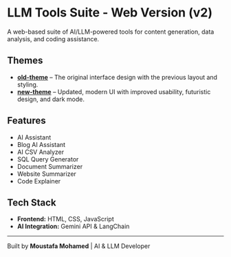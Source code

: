 # LLM Tools Suite - Web Version (v2)

A web-based suite of AI/LLM-powered tools for content generation, data analysis, and coding assistance.

## Themes

- **[old-theme](./old-theme/)** – The original interface design with the previous layout and styling.  
- **[new-theme](./new-theme/)** – Updated, modern UI with improved usability, futuristic design, and dark mode.

## Features

- AI Assistant  
- Blog AI Assistant  
- AI CSV Analyzer  
- SQL Query Generator  
- Document Summarizer  
- Website Summarizer  
- Code Explainer  

## Tech Stack

- **Frontend:** HTML, CSS, JavaScript  
- **AI Integration:** Gemini API & LangChain  

---

Built by **Moustafa Mohamed** | AI & LLM Developer
